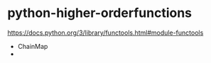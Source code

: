 # python-higher-orderfunctions

https://docs.python.org/3/library/functools.html#module-functools


- ChainMap
- 